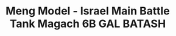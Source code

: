 ---
layout: product
title: "Meng Model - Israel Main Battle Tank Magach 6B GAL BATASH"
price: "7800" 
desc: "N/A"
img_path: "/assets/img/MM-TS-040.webp"
brand: "N/A"
available: false
special_offer: false
new: false
soon: false
cat: "010000"
subcat: "011000"
subsubcat: "0N/A"
sifra: "MM-TS-040"
popular: false
spec: false
---